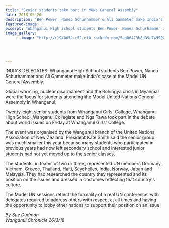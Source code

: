```yaml
---
title: "Senior students take part in MUNs General Assembly"
date: 2018-03-26
description: "Ben Power, Nanea Schurhammer & Ali Gammeter make India's case at the Model UN..."
featured-image: 
excerpt: "Whanganui High School students Ben Power, Nanea Schurhammer and Ali Gammeter make India's case at the Model UN General Assembly."
image_gallery:
     - image: "http://c1940652.r52.cf0.rackcdn.com/5ab86473b8d39a7499000faa/Collinson,-Colaabarala--Verhaaren.jpg"
    
    
    
    
---
```


<p><span>INDIA'S DELEGATES: Whanganui High School students Ben Power, Nanea Schurhammer and Ali Gammeter make India's case at the Model UN General Assembly.</span></p>
<p class="element element-paragraph">Global warming, nuclear disarmament and the Rohingya crisis in Myanmar were the focus for students attending the Model United Nations General Assembly in Whanganui.</p>
<p class="element element-paragraph">Twenty-eight senior students from Whanganui Girls' College, Whanganui High School, Wanganui Collegiate and Nga Tawa took part in the debate about world issues on Friday at Whanganui Girls' College.</p>
<p class="element element-paragraph">The event was organised by the Wanganui branch of the United Nations Association of New Zealand. President Kate Smith said the senior group was much smaller this year because many students who participated in previous years had now left secondary school and interested junior students had not yet moved up to the senior classes.</p>
<p class="element element-paragraph"><span>The students, in teams of two or three, represented UN members Germany, Vietnam, Greece, Thailand, Haiti, Seychelles, India, Norway, Japan and Malaysia. They had researched the country they represented and its position on the issues and dressed in costumes reflecting that country's culture.</span></p>
<p class="element element-paragraph"><span>The Model UN sessions reflect the formality of a real UN conference, with delegates required to address others with respect at all times and having the opportunity to lobby other nations to support their position on an issue.</span></p>
<p class="element element-paragraph"><em>By Sue Dudman</em><br /><em>Wanganui Chronicle 26/3/18</em></p>

